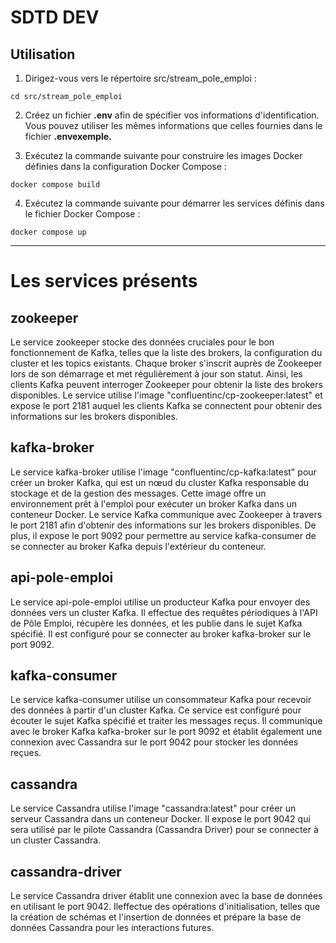 # SDTD DEV



## Utilisation

1. Dirigez-vous vers le répertoire src/stream_pole_emploi :

```
cd src/stream_pole_emploi
```

2. Créez un fichier **.env** afin de spécifier vos informations d'identification. Vous pouvez utiliser les mêmes informations que celles fournies dans le fichier **.envexemple.**

3. Exécutez la commande suivante pour construire les images Docker définies dans la configuration Docker Compose :

```
docker compose build
```

4. Exécutez la commande suivante pour démarrer les services définis dans le fichier Docker Compose : 

```
docker compose up
```
***

# Les services présents

## zookeeper
Le service zookeeper stocke des données cruciales pour le bon fonctionnement de Kafka, telles que la liste des brokers, la configuration du cluster et les topics existants. Chaque broker s'inscrit auprès de Zookeeper lors de son démarrage et met régulièrement à jour son statut. Ainsi, les clients Kafka peuvent interroger Zookeeper pour obtenir la liste des brokers disponibles. Le service utilise l'image "confluentinc/cp-zookeeper:latest" et expose le port 2181 auquel les clients Kafka se connectent pour obtenir des informations sur les brokers disponibles.

## kafka-broker
Le service kafka-broker utilise l'image "confluentinc/cp-kafka:latest" pour créer un broker Kafka, qui est un nœud du cluster Kafka responsable du stockage et de la gestion des messages. Cette image offre un environnement prêt à l'emploi pour exécuter un broker Kafka dans un conteneur Docker. Le service Kafka communique avec Zookeeper à travers le port 2181 afin d'obtenir des informations sur les brokers disponibles. De plus, il expose le port 9092 pour permettre au service kafka-consumer de se connecter au broker Kafka depuis l'extérieur du conteneur.

## api-pole-emploi
Le service api-pole-emploi utilise un producteur Kafka pour envoyer des données vers un cluster Kafka. Il effectue des requêtes périodiques à l'API de Pôle Emploi, récupère les données, et les publie dans le sujet Kafka spécifié. Il est configuré pour se connecter au broker kafka-broker sur le port 9092.

## kafka-consumer 
Le service kafka-consumer utilise un consommateur Kafka pour recevoir des données à partir d'un cluster Kafka. Ce service est configuré pour écouter le sujet Kafka spécifié et traiter les messages reçus. Il communique avec le broker Kafka kafka-broker sur le port 9092 et établit également une connexion avec Cassandra sur le port 9042 pour stocker les données reçues.

## cassandra
Le service Cassandra utilise l'image "cassandra:latest" pour créer un serveur Cassandra dans un conteneur Docker. Il expose le port 9042 qui sera utilisé par le pilote Cassandra (Cassandra Driver) pour se connecter à un cluster Cassandra.

## cassandra-driver
Le service Cassandra driver établit une connexion avec la base de données en utilisant le port 9042. Ileffectue des opérations d'initialisation, telles que la création de schémas et l'insertion de données et prépare la base de données Cassandra pour les interactions futures.

